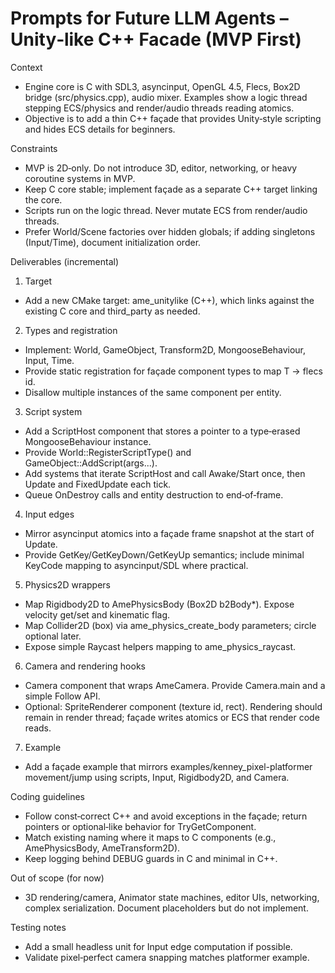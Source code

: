 # Prompts for Future LLM Agents – Unity‑like C++ Facade (MVP First)

Context
- Engine core is C with SDL3, asyncinput, OpenGL 4.5, Flecs, Box2D bridge (src/physics.cpp), audio mixer. Examples show a logic thread stepping ECS/physics and render/audio threads reading atomics.
- Objective is to add a thin C++ façade that provides Unity‑style scripting and hides ECS details for beginners.

Constraints
- MVP is 2D‑only. Do not introduce 3D, editor, networking, or heavy coroutine systems in MVP.
- Keep C core stable; implement façade as a separate C++ target linking the core.
- Scripts run on the logic thread. Never mutate ECS from render/audio threads.
- Prefer World/Scene factories over hidden globals; if adding singletons (Input/Time), document initialization order.

Deliverables (incremental)
1) Target
- Add a new CMake target: ame_unitylike (C++), which links against the existing C core and third_party as needed.

2) Types and registration
- Implement: World, GameObject, Transform2D, MongooseBehaviour, Input, Time.
- Provide static registration for façade component types to map T -> flecs id.
- Disallow multiple instances of the same component per entity.

3) Script system
- Add a ScriptHost component that stores a pointer to a type‑erased MongooseBehaviour instance.
- Provide World::RegisterScriptType<T>() and GameObject::AddScript<T>(args...).
- Add systems that iterate ScriptHost and call Awake/Start once, then Update and FixedUpdate each tick.
- Queue OnDestroy calls and entity destruction to end‑of‑frame.

4) Input edges
- Mirror asyncinput atomics into a façade frame snapshot at the start of Update.
- Provide GetKey/GetKeyDown/GetKeyUp semantics; include minimal KeyCode mapping to asyncinput/SDL where practical.

5) Physics2D wrappers
- Map Rigidbody2D to AmePhysicsBody (Box2D b2Body*). Expose velocity get/set and kinematic flag.
- Map Collider2D (box) via ame_physics_create_body parameters; circle optional later.
- Expose simple Raycast helpers mapping to ame_physics_raycast.

6) Camera and rendering hooks
- Camera component that wraps AmeCamera. Provide Camera.main and a simple Follow API.
- Optional: SpriteRenderer component (texture id, rect). Rendering should remain in render thread; façade writes atomics or ECS that render code reads.

7) Example
- Add a façade example that mirrors examples/kenney_pixel-platformer movement/jump using scripts, Input, Rigidbody2D, and Camera.

Coding guidelines
- Follow const‑correct C++ and avoid exceptions in the façade; return pointers or optional‑like behavior for TryGetComponent.
- Match existing naming where it maps to C components (e.g., AmePhysicsBody, AmeTransform2D).
- Keep logging behind DEBUG guards in C and minimal in C++.

Out of scope (for now)
- 3D rendering/camera, Animator state machines, editor UIs, networking, complex serialization. Document placeholders but do not implement.

Testing notes
- Add a small headless unit for Input edge computation if possible.
- Validate pixel‑perfect camera snapping matches platformer example.

